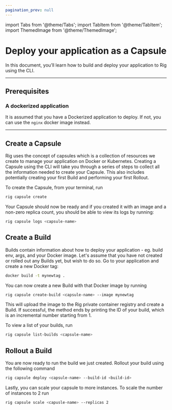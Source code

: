 ```yaml
---
pagination_prev: null
---
```


import Tabs from '@theme/Tabs';
import TabItem from '@theme/TabItem';
import ThemedImage from '@theme/ThemedImage';

# Deploy your application as a Capsule

In this document, you’ll learn how to build and deploy your application to Rig using the CLI.

<hr class="solid" />

## Prerequisites

### A dockerized application

It is assumed that you have a Dockerized application to deploy. If not, you can use the `nginx` docker image instead.

<hr class="solid" />

## Create a Capsule

Rig uses the concept of capsules which is a collection of resources we create to manage your application on Docker or Kubernetes. Creating a Capsule using the CLI will take you through a series of steps to collect all the information needed to create your Capsule. This also includes potentially creating your first Build and performing your first Rollout.

To create the Capsule, from your terminal, run

```bash
rig capsule create
```

Your Capsule should now be ready and if you created it with an image and a non-zero replica count, you should be able to view its logs by running:

```bash
rig capsule logs <capsule-name>
```

## Create a Build

Builds contain information about how to deploy your application - eg. build env, args, and your Docker image. Let's assume that you have not created or rolled out any Builds yet, but wish to do so. Go to your application and create a new Docker tag:

```bash
docker build -t mynewtag .
```

You can now create a new Build with that Docker image by running

```bash
rig capsule create-build <capsule-name> --image mynewtag
```

This will upload the image to the Rig private container registry and create a Build. If successful, the method ends by printing the ID of your build, which is an incremental number starting from 1.

To view a list of your builds, run

```bash
rig capsule list-builds <capsule-name>
```

## Rollout a Build

You are now ready to run the build we just created. Rollout your build using the following command

```bash
rig capsule deploy <capsule-name> --build-id <build-id>
```

Lastly, you can scale your capsule to more instances. To scale the number of instances to 2 run

```bash
rig capsule scale <capusle-name> --replicas 2
```
